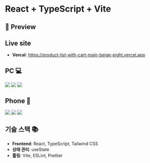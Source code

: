 # React + TypeScript + Vite

## 📸 Preview

## Live site

- **Vercal**: https://product-list-with-cart-main-beige-eight.vercel.app

## PC 💻

![](./src/assets/screenshot/pc-lg_1.png)
![](./src/assets/screenshot/pc-lg_2.png)
![](./src/assets/screenshot/pc-lg_3.png)

## Phone 📱

![](./src/assets/screenshot/m-sm_1.png)
![](./src/assets/screenshot/m-sm_2.png)
![](./src/assets/screenshot/m-sm_3.png)

## 기술 스택 📚

- **Frontend**: React, TypeScript, Tailwind CSS
- **상태 관리**: useState
- **툴링**: Vite, ESLint, Prettier
